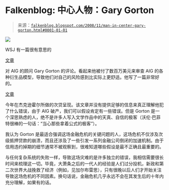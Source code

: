 <!--yml

类别：未分类

日期：2024 年 05 月 12 日 22:50:17

-->

# Falkenblog: 中心人物：Gary Gorton

> 来源：[`falkenblog.blogspot.com/2008/11/man-in-center-gary-gorton.html#0001-01-01`](http://falkenblog.blogspot.com/2008/11/man-in-center-gary-gorton.html#0001-01-01)

![](https://blogger.googleusercontent.com/img/b/R29vZ2xl/AVvXsEjejE5-Mhpv77zavCRSmMHsZCP_y10YwqKwc6cro6jwU_OGGThDeuifoUiZRpuiaXUfto8M3yb6hcwlDGerDBPhFqDuwZ7nLD_H7A7j6Rb8ktq7pcSLPgHSGQKZD35O4nquMCTgFg/s1600-h/gorton.gif)

WSJ 有一篇很有意思的

[文章](http://online.wsj.com/article/SB122538449722784635.html?mod=testMod)

对 AIG 的顾问 Gary Gorton 的评论。看起来他被付了数百万美元来审查 AIG 的各种衍生品模型，导致他们对自己的风险感到比实际上更舒适。他写了一篇非常好的。

[文章](http://www.kc.frb.org/publicat/sympos/2008/Gorton.08.04.08.pdf)

今年在杰克逊霍尔所做的次贷呈现。该文章并没有提供足够的信息来真正理解他犯了什么错误，由于 AIG 破产，我们可以假设肯定有一些错误。但是 Gorton 是一个深思熟虑的人，绝不是许多人写入文学作品中的天真、自信的极客（沃伦·巴菲特很棒的一句话：“当心那些拿着公式的极客”）。

我认为 Gorton 是最适合强调这场金融危机的关键问题的人，这场危机不仅涉及次级抵押贷款的崩溃，而且还涉及了一些引发一系列金融公司倒闭的加速机制。由于信用违约掉期的细节通常不被观察到，很难知道哪些假设是最不正确且最重要的。

与任何复杂系统的失败一样，导致这场灾难的是许多独立的错误，我相信需要很长时间来梳理这一切。毕竟，大萧条之后的一代人的经验是人们过分投机，新政和第二次世界大战挽救了经济（例如，见加尔布雷思），只有很晚以后人们才开始关注导致这场危机的不同因素。换句话说，金融危机几乎永远不会在其发生后的十年内充分理解，如果有的话。
